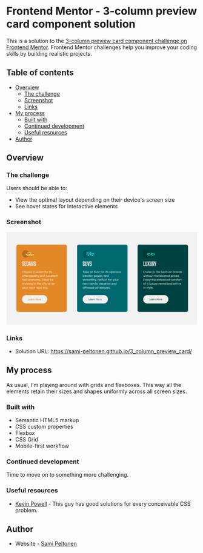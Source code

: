 # Frontend Mentor - 3-column preview card component solution

This is a solution to the [3-column preview card component challenge on Frontend Mentor](https://www.frontendmentor.io/challenges/3column-preview-card-component-pH92eAR2-). Frontend Mentor challenges help you improve your coding skills by building realistic projects. 

## Table of contents

- [Overview](#overview)
  - [The challenge](#the-challenge)
  - [Screenshot](#screenshot)
  - [Links](#links)
- [My process](#my-process)
  - [Built with](#built-with)
  - [Continued development](#continued-development)
  - [Useful resources](#useful-resources)
- [Author](#author)

## Overview

### The challenge

Users should be able to:

- View the optimal layout depending on their device's screen size
- See hover states for interactive elements

### Screenshot

![Solution](./screenshots/screenshot1440.png)

### Links

- Solution URL: https://sami-peltonen.github.io/3_column_preview_card/

## My process

As usual, I'm playing around with grids and flexboxes. This way all the elements retain their sizes and shapes uniformly across all screen sizes.

### Built with

- Semantic HTML5 markup
- CSS custom properties
- Flexbox
- CSS Grid
- Mobile-first workflow

### Continued development

Time to move on to something more challenging.

### Useful resources

- [Kevin Powell](https://www.youtube.com/user/KepowOb) - This guy has good solutions for every conceivable CSS problem. 

## Author

- Website - [Sami Peltonen](https://github.com/sami-peltonen)




